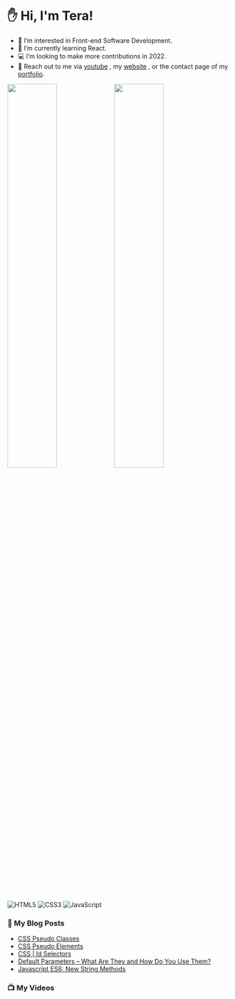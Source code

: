 # :hand: Hi, I'm Tera!

- 👀 I’m interested in Front-end Software Development.
- 🧠 I’m currently learning React.
- :computer: I’m looking to make more contributions in 2022.
- :email: Reach out to me via <a href="https://www.youtube.com/channel/UC6u-qjq4vbT-09ZhmKwKqfg">youtube</a> , my <a href="https://technicallyjusttalking.com/"> website</a> , or the contact page of my <a href="https://terabanks.github.io/">portfolio</a>.

<img align="left" width="47%" src="https://github-readme-stats.vercel.app/api?username=terabanks&show_icons=true&theme=radical">

<img align="left" width="47%" src="https://github-readme-stats.vercel.app/api/top-langs/?username=terabanks&layout=compact">

![HTML5](https://img.shields.io/badge/html5-%23E34F26.svg?style=for-the-badge&logo=html5&logoColor=white)
![CSS3](https://img.shields.io/badge/css3-%231572B6.svg?style=for-the-badge&logo=css3&logoColor=white)
![JavaScript](https://img.shields.io/badge/javascript-%23323330.svg?style=for-the-badge&logo=javascript&logoColor=%23F7DF1E)

### :page_with_curl: My Blog Posts
<!-- BLOG-POST-LIST:START -->
- [CSS Pseudo Classes](https://technicallyjusttalking.com/css-pseudo-classes/)
- [CSS Pseudo Elements](https://technicallyjusttalking.com/css-pseudo-elements/)
- [CSS  |  Id Selectors](https://technicallyjusttalking.com/css-id-selectors/)
- [Default Parameters – What Are They and How Do You Use Them?](https://technicallyjusttalking.com/default-parameters-what-are-they-and-how-do-you-use-them/)
- [Javascript ES6: New String Methods](https://technicallyjusttalking.com/javascript-es6-new-string-methods/)
<!-- BLOG-POST-LIST:END -->

### :tv: My Videos
<!-- YOUTUBE-VIDEO-LIST:START -->
<!-- YOUTUBE-VIDEO-LIST:END -->
